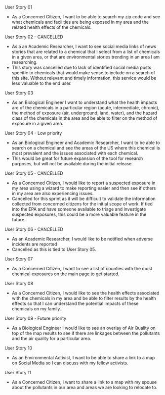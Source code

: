 User Story 01

* As a Concerned Citizen, I want to be able to search my zip code and see what chemicals and facilities are being exposed in my area and the related health effects of the chemicals.

User Story 02 - CANCELLED

* As a an Academic Researcher, I want to see social media links of news stories that are related to a chemical that I select from a list of chemicals in a given area, or that are environmental stories trending in an area I am researching.
* This story was cancelled due to lack of identified social media posts specific to chemicals that would make sense to include on a search of this site. Without relevant and timely information, this service would be less valuable to the end user.

User Story 03

* As an Biological Engineer I want to understand what the health impacts are of the chemicals in a particular region (acute, intermediate, chronic), the method of exposure (air, underground, land, water), and the hazard class of the chemicals in the area and be able to filter on the method of exposure in a given area.

User Story 04 - Low priority

* As an Biological Engineer and Academic Researcher, I want to be able to search on a chemical and see the areas of the US where this chemical is most prevalent and the issues associated with each chemical.
* This would be great for future expansion of the tool for research purposes, but will not be available during the initial release.

User Story 05 - CANCELLED

* As a Concerned Citizen, I would like to report a suspected exposure in my area using a wizard to make reporting easier and then see if others in my area are also experiencing issues.
* Cancelled for this sprint as it will be difficult to validate the information collected from concerned citizens for the initial scope of work. If tied into the EPA and have someone available to triage and investigate suspected exposures, this could be a more valuable feature in the future.

User Story 06 - CANCELLED

* As an Academic Researcher, I would like to be notified when adverse incidents are reported
* Cancelled as this is tied to User Story 05.

User Story 07

* As a Concerned Citizen, I want to see a list of counties with the most chemical exposures on the main page to get started.

User Story 08

* As a Concerned Citizen, I would like to see the health effects associated with the chemicals in my area and be able to filter results by the health effects so that I can understand the potential impacts of these chemicals on my family.

User Story 09 - Future priority

* As a Biological Engineer I would like to see an overlay of Air Quality on top of the map results to see if there are linkages between the pollutants and the air quality for a particular area.

User Story 10

* As an Environmental Activist, I want to be able to share a link to a map on Social Media so I can discuss with my fellow activists.

User Story 11

* As a Concerned Citizen, I want to share a link to a map with my spouse about the pollutants in our area and areas we are looking to relocate to.

